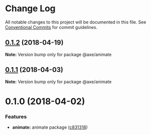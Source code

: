 # Change Log

All notable changes to this project will be documented in this file.
See [Conventional Commits](https://conventionalcommits.org) for commit guidelines.

<a name="0.1.2"></a>
## [0.1.2](https://github.com/ansenhuang/axe/compare/@axe/animate@0.1.1...@axe/animate@0.1.2) (2018-04-19)




**Note:** Version bump only for package @axe/animate

<a name="0.1.1"></a>
## [0.1.1](https://github.com/ansenhuang/axe/compare/@axe/animate@0.1.0...@axe/animate@0.1.1) (2018-04-03)




**Note:** Version bump only for package @axe/animate

<a name="0.1.0"></a>
# 0.1.0 (2018-04-02)


### Features

* **animate:** animate package ([c831318](https://github.com/ansenhuang/axe/commit/c831318))
